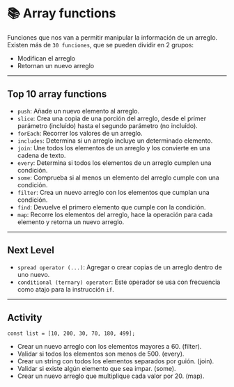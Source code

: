 # 📚 Array functions 

Funciones que nos van a permitir manipular la información de un arreglo. Existen más de `30 funciones`, que se pueden dividir en 2 grupos:

- Modifican el arreglo
- Retornan un nuevo arreglo
---
## Top 10 array functions

- `push`: Añade un nuevo elemento al arreglo.
- `slice`: Crea una copia de una porción del arreglo, desde el primer parámetro (incluído) hasta el segundo parámetro (no incluído).
- `forEach`: Recorrer los valores de un arreglo.
- `includes`: Determina si un arreglo incluye un determinado elemento.
- `join`: Une todos los elementos de un arreglo y los convierte en una cadena de texto.
- `every`: Determina si todos los elementos de un arreglo cumplen una condición.
- `some`: Comprueba si al menos un elemento del arreglo cumple con una condición.
- `filter`: Crea un nuevo arreglo con los elementos que cumplan una condición.
- `find`: Devuelve el primero elemento que cumple con la condición.
- `map`: Recorre los elementos del arreglo, hace la operación para cada elemento y retorna un nuevo arreglo.
---
## Next Level

- `spread operator (...)`: Agregar o crear copias de un arreglo dentro de uno nuevo.
- `conditional (ternary) operator`: Este operador se usa con frecuencia como atajo para la instrucción `if`.
---
## Activity
```
const list = [10, 200, 30, 70, 180, 499];
```
- Crear un nuevo arreglo con los elementos mayores a 60. (filter).
- Validar si todos los elementos son menos de 500. (every).
- Crear un string con todos los elementos separados por guión. (join).
- Validar si existe algún elemento que sea impar. (some).
- Crear un nuevo arreglo que multiplique cada valor por 20. (map).
